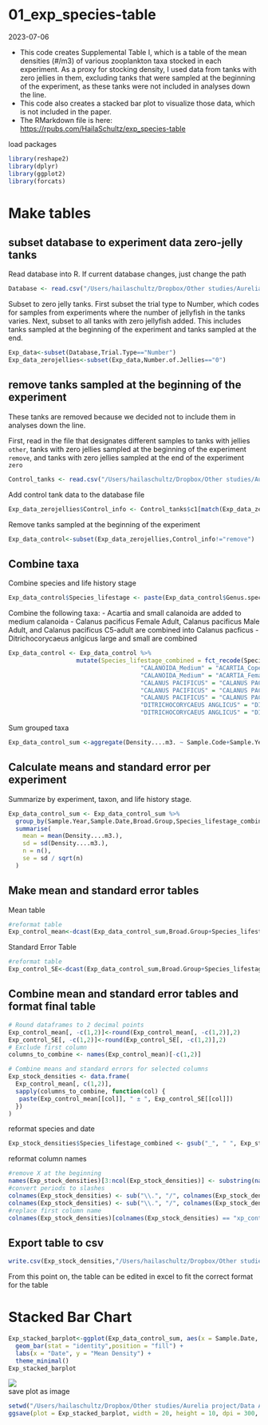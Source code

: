 01_exp_species-table
================
2023-07-06

- This code creates Supplemental Table I, which is a table of the mean
  densities (#/m3) of various zooplankton taxa stocked in each
  experiment. As a proxy for stocking density, I used data from tanks
  with zero jellies in them, excluding tanks that were sampled at the
  beginning of the experiment, as these tanks were not included in
  analyses down the line.
- This code also creates a stacked bar plot to visualize those data,
  which is not included in the paper.
- The RMarkdown file is here:
  <https://rpubs.com/HailaSchultz/exp_species-table>

load packages

``` r
library(reshape2)
library(dplyr)
library(ggplot2)
library(forcats)
```

# Make tables

## subset database to experiment data zero-jelly tanks

Read database into R. If current database changes, just change the path

``` r
Database <- read.csv("/Users/hailaschultz/Dropbox/Other studies/Aurelia project/Data Analysis/data/current_data/Final_Aurelia_Database_Jan11_2023.csv")
```

Subset to zero jelly tanks. First subset the trial type to Number, which
codes for samples from experiments where the number of jellyfish in the
tanks varies. Next, subset to all tanks with zero jellyfish added. This
includes tanks sampled at the beginning of the experiment and tanks
sampled at the end.

``` r
Exp_data<-subset(Database,Trial.Type=="Number")
Exp_data_zerojellies<-subset(Exp_data,Number.of.Jellies=="0")
```

## remove tanks sampled at the beginning of the experiment

These tanks are removed because we decided not to include them in
analyses down the line.

First, read in the file that designates different samples to tanks with
jellies `other`, tanks with zero jellies sampled at the beginning of the
experiment `remove`, and tanks with zero jellies sampled at the end of
the experiment `zero`

``` r
Control_tanks <- read.csv("/Users/hailaschultz/Dropbox/Other studies/Aurelia project/Data Analysis/data/current_data/Control_Tanks.csv")
```

Add control tank data to the database file

``` r
Exp_data_zerojellies$Control_info <- Control_tanks$c1[match(Exp_data_zerojellies$Sample.Code, Control_tanks$Sample.Code)]
```

Remove tanks sampled at the beginning of the experiment

``` r
Exp_data_control<-subset(Exp_data_zerojellies,Control_info!="remove")
```

## Combine taxa

Combine species and life history stage

``` r
Exp_data_control$Species_lifestage <- paste(Exp_data_control$Genus.species, Exp_data_control$Life.History.Stage, sep="_")
```

Combine the following taxa: - Acartia and small calanoida are added to
medium calanoida - Calanus pacificus Female Adult, Calanus pacificus
Male Adult, and Calanus pacificus C5-adult are combined into Calanus
pacficus - Ditrichocorycaeus anlgicus large and small are combined

``` r
Exp_data_control <- Exp_data_control %>%
                   mutate(Species_lifestage_combined = fct_recode(Species_lifestage, 
                                     "CALANOIDA_Medium" = "ACARTIA_Copepodite", 
                                     "CALANOIDA_Medium" = "ACARTIA_Female, Adult",
                                     "CALANUS PACIFICUS" = "CALANUS PACIFICUS_C5-adult",
                                     "CALANUS PACIFICUS" = "CALANUS PACIFICUS_Female, Adult",
                                     "CALANUS PACIFICUS" = "CALANUS PACIFICUS_Male, Adult",
                                     "DITRICHOCORYCAEUS ANGLICUS" = "DITRICHOCORYCAEUS ANGLICUS_Large",
                                     "DITRICHOCORYCAEUS ANGLICUS" = "DITRICHOCORYCAEUS ANGLICUS_Small"))
```

Sum grouped taxa

``` r
Exp_data_control_sum <-aggregate(Density....m3. ~ Sample.Code+Sample.Year+Sample.Date+Broad.Group+Species_lifestage_combined, data = Exp_data_control, sum)
```

## Calculate means and standard error per experiment

Summarize by experiment, taxon, and life history stage.

``` r
Exp_data_control_sum <- Exp_data_control_sum %>%
  group_by(Sample.Year,Sample.Date,Broad.Group,Species_lifestage_combined) %>%
  summarise(
    mean = mean(Density....m3.),
    sd = sd(Density....m3.),
    n = n(),
    se = sd / sqrt(n)
  )
```

## Make mean and standard error tables

Mean table

``` r
#reformat table
Exp_control_mean<-dcast(Exp_data_control_sum,Broad.Group+Species_lifestage_combined~Sample.Date, value.var = "mean")
```

Standard Error Table

``` r
#reformat table
Exp_control_SE<-dcast(Exp_data_control_sum,Broad.Group+Species_lifestage_combined~Sample.Date, value.var = "se")
```

## Combine mean and standard error tables and format final table

``` r
# Round dataframes to 2 decimal points
Exp_control_mean[, -c(1,2)]<-round(Exp_control_mean[, -c(1,2)],2)
Exp_control_SE[, -c(1,2)]<-round(Exp_control_SE[, -c(1,2)],2)
# Exclude first column
columns_to_combine <- names(Exp_control_mean)[-c(1,2)]

# Combine means and standard errors for selected columns
Exp_stock_densities <- data.frame(
  Exp_control_mean[, c(1,2)],
  sapply(columns_to_combine, function(col) {
   paste(Exp_control_mean[[col]], " ± ", Exp_control_SE[[col]])
  })
)
```

reformat species and date

``` r
Exp_stock_densities$Species_lifestage_combined <- gsub("_", " ", Exp_stock_densities$Species_lifestage_combined)
```

reformat column names

``` r
#remove X at the beginning
names(Exp_stock_densities)[3:ncol(Exp_stock_densities)] <- substring(names(Exp_stock_densities)[3:ncol(Exp_stock_densities)], 2)
#convert periods to slashes
colnames(Exp_stock_densities) <- sub("\\.", "/", colnames(Exp_stock_densities))
colnames(Exp_stock_densities) <- sub("\\.", "/", colnames(Exp_stock_densities))
#replace first column name
colnames(Exp_stock_densities)[colnames(Exp_stock_densities) == "xp_control_mean//.1."] <- "Taxa"
```

## Export table to csv

``` r
write.csv(Exp_stock_densities,"/Users/hailaschultz/Dropbox/Other studies/Aurelia project/Data Analysis/output/Experiment_Stocking_Means.csv", row.names = FALSE)
```

From this point on, the table can be edited in excel to fit the correct
format for the table

# Stacked Bar Chart

``` r
Exp_stacked_barplot<-ggplot(Exp_data_control_sum, aes(x = Sample.Date, y = mean, fill = Species_lifestage_combined)) +
  geom_bar(stat = "identity",position = "fill") +
  labs(x = "Date", y = "Mean Density") +
  theme_minimal()
Exp_stacked_barplot
```

<img src="01_exp_species-table_files/figure-gfm/unnamed-chunk-17-1.png" style="display: block; margin: auto;" />
save plot as image

``` r
setwd("/Users/hailaschultz/Dropbox/Other studies/Aurelia project/Data Analysis/output")
ggsave(plot = Exp_stacked_barplot, width = 20, height = 10, dpi = 300, filename = "Exp_stacked_barplot.png")
```
